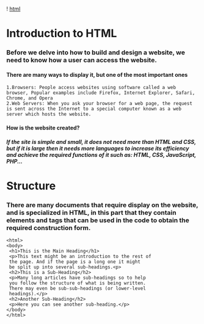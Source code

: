 ! [html](html.jpg)
# Introduction to HTML
### Before we delve into how to build and design a website, we need to know how a user can access the website.
#### There are many ways to display it, but one of the most important ones
    1.Browsers: People access websites using software called a web browser, Popular examples include Firefox, Internet Explorer, Safari, Chrome, and Opera
    2.Web Servers: When you ask your browser for a web page, the request is sent across the Internet to a special computer known as a web server which hosts the website.
#### How is the website created?
##### If the site is simple and small, it does not need more than HTML and CSS, but if it is large then it needs more languages ​​to increase its efficiency and achieve the required functions of it such as: HTML, CSS, JavaScript, PHP...
# Structure
### There are many documents that require display on the website, and is specialized in HTML, in this part that they contain elements and tags that can be used in the code to obtain the required construction form.
```
<html>
<body>
 <h1>This is the Main Heading</h1>
 <p>This text might be an introduction to the rest of 
 the page. And if the page is a long one it might 
 be split up into several sub-headings.<p>
 <h2>This is a Sub-Heading</h2>
 <p>Many long articles have sub-headings so to help 
 you follow the structure of what is being written. 
 There may even be sub-sub-headings (or lower-level 
 headings).</p>
 <h2>Another Sub-Heading</h2>
 <p>Here you can see another sub-heading.</p>
</body>
</html>
``` 
